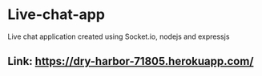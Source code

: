 # Live-chat-app

Live chat application created using Socket.io, nodejs and expressjs

## Link: https://dry-harbor-71805.herokuapp.com/
